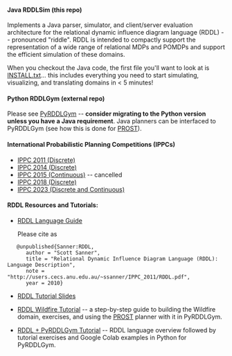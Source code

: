 #### Java RDDLSim (this repo)

Implements a Java parser, simulator, and client/server evaluation architecture for the relational dynamic influence diagram language (RDDL) -- pronounced "riddle". RDDL is intended to compactly support the representation of a wide range of relational MDPs and POMDPs and support the efficient simulation of these domains. 

When you checkout the Java code, the first file you'll want to look at is [INSTALL.txt](https://github.com/ssanner/rddlsim/blob/master/INSTALL.txt)... this includes everything you need to start simulating, visualizing, and translating domains in < 5 minutes!

#### Python RDDLGym (external repo)

Please see [PyRDDLGym](https://github.com/pyrddlgym-project) -- **consider migrating to the Python version unless you have a Java requirement**.  Java planners can be interfaced to PyRDDLGym (see how this is done for [PROST](https://github.com/pyrddlgym-project/pyRDDLGym-prost)).

#### International Probabilistic Planning Competitions (IPPCs)

* [IPPC 2011 (Discrete)](http://users.cecs.anu.edu.au/~ssanner/IPPC_2011/)
* [IPPC 2014 (Discrete)](https://ssanner.github.io/IPPC_2014/)
* [IPPC 2015 (Continuous)](http://users.cecs.anu.edu.au/~ssanner/IPPC_2014/) -- cancelled 
* [IPPC 2018 (Discrete)](https://ipc2018-probabilistic.bitbucket.io/)
* [IPPC 2023 (Discrete and Continuous)](https://ataitler.github.io/IPPC2023/)

#### RDDL Resources and Tutorials:

* [RDDL Language Guide](http://users.cecs.anu.edu.au/~ssanner/IPPC_2011/RDDL.pdf)

  Please cite as

```
   @unpublished{Sanner:RDDL,
      author = "Scott Sanner",
      title = "Relational Dynamic Influence Diagram Language (RDDL): Language Description",
      note = "http://users.cecs.anu.edu.au/~ssanner/IPPC_2011/RDDL.pdf",
      year = 2010}
```

* [RDDL Tutorial Slides](http://users.rsise.anu.edu.au/~ssanner/Papers/RDDL_Tutorial_ICAPS_2014.pdf)

* [RDDL Wildfire Tutorial](https://ataitler.github.io/IPPC2023/pyrddlgym_rddl_tutorial.html) -- a step-by-step guide to building the Wildfire domain, exercises, and using the [PROST](https://bitbucket.org/tkeller/prost/wiki/Home) planner with it in PyRDDLGym.

* [RDDL + PyRDDLGym Tutorial](https://pyrddlgym-project.github.io/AAAI24-lab) -- RDDL language overview followed by tutorial exercises and Google Colab examples in Python for PyRDDLGym.

